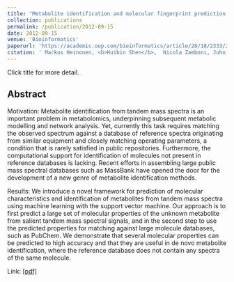 ```yaml
---
title: "Metabolite identification and molecular fingerprint prediction through machine learning"
collection: publications
permalink: /publication/2012-09-15
date: 2012-09-15
venue: 'Bioinformatics'
paperurl: 'https://academic.oup.com/bioinformatics/article/28/18/2333/252360?login=true'
citation: ' Markus Heinonen, <b>Huibin Shen</b>,  Nicola Zamboni, Juho Rousu. (2013). &quot;Metabolite identification and molecular fingerprint prediction through machine learning&quot; <i>Bioinformatics</i>'
---
```



Click title for more detail.

## Abstract

Motivation: Metabolite identification from tandem mass spectra is an important problem in metabolomics, underpinning subsequent metabolic modelling and network analysis. Yet, currently this task requires matching the observed spectrum against a database of reference spectra originating from similar equipment and closely matching operating parameters, a condition that is rarely satisfied in public repositories. Furthermore, the computational support for identification of molecules not present in reference databases is lacking. Recent efforts in assembling large public mass spectral databases such as MassBank have opened the door for the development of a new genre of metabolite identification methods.

Results: We introduce a novel framework for prediction of molecular characteristics and identification of metabolites from tandem mass spectra using machine learning with the support vector machine. Our approach is to first predict a large set of molecular properties of the unknown metabolite from salient tandem mass spectral signals, and in the second step to use the predicted properties for matching against large molecule databases, such as PubChem. We demonstrate that several molecular properties can be predicted to high accuracy and that they are useful in de novo metabolite identification, where the reference database does not contain any spectra of the same molecule.

Link: [[pdf]](https://academic.oup.com/bioinformatics/article-pdf/28/18/2333/700396/bts437.pdf)